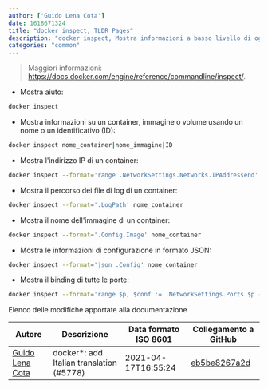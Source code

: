 ```yaml
---
author: ['Guido Lena Cota']
date: 1618671324
title: "docker inspect, TLDR Pages"
description: "docker inspect, Mostra informazioni a basso livello di oggetti Docker."
categories: "common"
---
```

> Maggiori informazioni: <https://docs.docker.com/engine/reference/commandline/inspect/>.

- Mostra aiuto:

```bash
docker inspect
```

- Mostra informazioni su un container, immagine o volume usando un nome o un identificativo (ID):

```bash
docker inspect nome_container|nome_immagine|ID
```

- Mostra l'indirizzo IP di un container:

```bash
docker inspect --format='range .NetworkSettings.Networks.IPAddressend' nome_container
```

- Mostra il percorso dei file di log di un container:

```bash
docker inspect --format='.LogPath' nome_container
```

- Mostra il nome dell'immagine di un container:

```bash
docker inspect --format='.Config.Image' nome_container
```

- Mostra le informazioni di configurazione in formato JSON:

```bash
docker inspect --format='json .Config' nome_container
```

- Mostra il binding di tutte le porte:

```bash
docker inspect --format='range $p, $conf := .NetworkSettings.Ports $p -> (index $conf 0).HostPort end' nome_container
```
Elenco delle modifiche apportate alla documentazione


Autore | Descrizione | Data formato ISO 8601 | Collegamento a GitHub
------|-----|-----|-----
[Guido Lena Cota](mailto:guido.lenacota@gmail.com) | docker*: add Italian translation (#5778) | 2021-04-17T16:55:24 | [eb5be8267a2d](https://github.com/tldr-pages/tldr/commit/eb5be8267a2ddd4ba4da205eb6cbd6cff38f520e)


